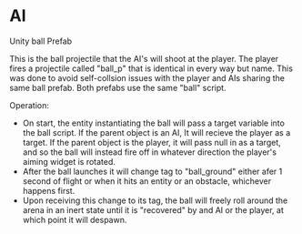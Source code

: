 # AI

Unity ball Prefab

This is the ball projectile that the AI's will shoot at the player. The player fires a projectile called
"ball_p" that is identical in every way but name. This was done to avoid self-collsion issues with the player and AIs
sharing the same ball prefab. Both prefabs use the same "ball" script.

Operation:
- On start, the entity instantiating the ball will pass a target variable into the ball script. If the parent object is an AI,
   It will recieve the player as a target. If the parent object is the player, it will pass null in as a target, and so the ball will instead
   fire off in whatever direction the player's aiming widget is rotated.
- After the ball launches it will change tag to "ball_ground" either afer 1 second of flight or when it hits an entity or an obstacle, whichever
   happens first.
- Upon receiving this change to its tag, the ball will freely roll around the arena in an inert state until it is "recovered" by and AI or the player,
   at which point it will despawn.